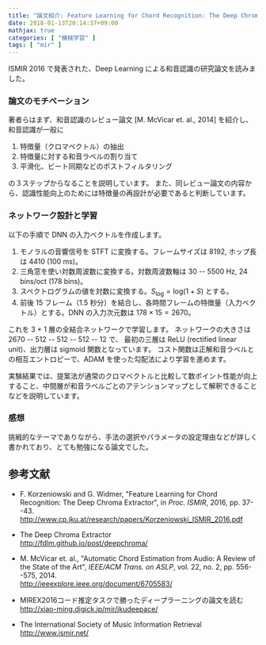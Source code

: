 ```yaml
---
title: "論文紹介: Feature Learning for Chord Recognition: The Deep Chroma Extractor"
date: 2018-01-13T20:14:37+09:00
mathjax: true
categories: [ "機械学習" ]
tags: [ "mir" ]
---
```


ISMIR 2016 で発表された、Deep Learning による和音認識の研究論文を読みました。

### 論文のモチベーション
著者らはまず、和音認識のレビュー論文 [M. McVicar et. al., 2014] を紹介し、和音認識が一般に

1. 特徴量（クロマベクトル）の抽出
2. 特徴量に対する和音ラベルの割り当て
3. 平滑化、ビート同期などのポストフィルタリング

の３ステップからなることを説明しています。
また、同レビュー論文の内容から、認識性能向上のためには特徴量の再設計が必要であると判断しています。

### ネットワーク設計と学習

以下の手順で DNN の入力ベクトルを作成します。

1. モノラルの音響信号を STFT に変換する。フレームサイズは 8192, ホップ長は 4410 (100 ms)。
2. 三角窓を使い対数周波数に変換する。対数周波数軸は 30 -- 5500 Hz, 24 bins/oct (178 bins)。
3. スペクトログラムの値を対数に変換する。$S_{\mathrm{log}} = \mathrm{log}(1 + S)$ とする。
4. 前後 15 フレーム（1.5 秒分）を結合し、各時間フレームの特徴量（入力ベクトル）とする。DNN の入力次元数は $178 \times 15 = 2670$。

これを 3 + 1 層の全結合ネットワークで学習します。
ネットワークの大きさは 2670 <span>--</span> 512 <span>--</span> 512 <span>--</span> 512 <span>--</span> 12 で、
最初の三層は ReLU (rectified linear unit)、出力層は sigmoid 関数となっています。
コスト関数は正解和音ラベルとの相互エントロピーで、ADAM を使った勾配法により学習を進めます。

実験結果では、提案法が通常のクロマベクトルと比較して数ポイント性能が向上すること、中間層が和音ラベルごとのアテンションマップとして解釈できることなどを説明しています。

### 感想

挑戦的なテーマでありながら、手法の選択やパラメータの設定理由などが詳しく書かれており、とても勉強になる論文でした。

## 参考文献
- F. Korzeniowski and G. Widmer, "Feature Learning for Chord Recognition: The Deep Chroma Extractor", in _Proc. ISMIR_, 2016, pp. 37--43.<br />
  <span style="word-break: break-all;">
  http://www.cp.jku.at/research/papers/Korzeniowski_ISMIR_2016.pdf
  </span>

- The Deep Chroma Extractor<br />
  <span style="word-break: break-all;">
  http://fdlm.github.io/post/deepchroma/
  </span>

- M. McVicar et. al., "Automatic Chord Estimation from Audio: A Review of the State of the Art", _IEEE/ACM Trans. on ASLP_, vol. 22, no. 2, pp. 556--575, 2014.<br />
  <span style="word-break: break-all;">
  http://ieeexplore.ieee.org/document/6705583/
  </span>

- MIREX2016コード推定タスクで勝ったディープラーニングの論文を読む<br />
  <span style="word-break: break-all;">
  http://xiao-ming.digick.jp/mir/jkudeepace/
  </span>

- The International Society of Music Information Retrieval<br />
  <span style="word-break: break-all;">
  http://www.ismir.net/
  </span>
